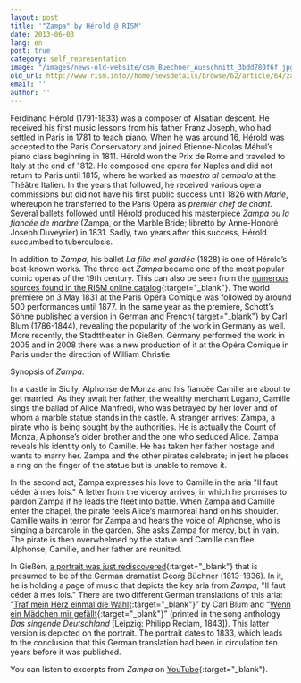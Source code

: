 ```yaml
---
layout: post
title: '"Zampa" by Hérold @ RISM'
date: 2013-06-03
lang: en
post: true
category: self_representation
image: "/images/news-old-website/csm_Buechner_Ausschnitt_3bdd780f6f.jpg"
old_url: http://www.rism.info//home/newsdetails/browse/62/article/64/zampa-by-herold-rism.html
email: ''
author: ''
---
```



Ferdinand Hérold (1791-1833) was a composer of Alsatian descent. He received his first music lessons from his father Franz Joseph, who had settled in Paris in 1781 to teach piano. When he was around 16, Hérold was accepted to the Paris Conservatory and joined Etienne-Nicolas Méhul’s piano class beginning in 1811. Hérold won the Prix de Rome and traveled to Italy at the end of 1812. He composed one opera for Naples and did not return to Paris until 1815, where he worked as _maestro al cembalo_ at the Théâtre Italien. In the years that followed, he received various opera commissions but did not have his first public success until 1826 with _Marie_, whereupon he transferred to the Paris Opéra as _premier chef de chant_. Several ballets followed until Hérold produced his masterpiece _Zampa ou la fiancée de marbre_ (Zampa, or the Marble Bride; libretto by Anne-Honoré Joseph Duveyrier) in 1831. Sadly, two years after this success, Hérold succumbed to tuberculosis.

In addition to _Zampa_, his ballet _La fille mal gardée_ (1828) is one of Hérold’s best-known works. The three-act _Zampa_ became one of the most popular comic operas of the 19th century. This can also be seen from the [numerous sources found in the RISM online catalog](https://opac.rism.info/search?View=rism&author=herold&title=zampa&Language=en){:target="_blank"}. The world premiere on 3 May 1831 at the Paris Opéra Comique was followed by around 500 performances until 1877. In the same year as the premiere, Schott’s Söhne [published a version in German and French](http://imslp.org/wiki/Zampa_%28H%C3%A9rold,_Ferdinand%29#Vocal_Scores){:target="_blank"} by Carl Blum (1786-1844), revealing the popularity of the work in Germany as well. More recently, the Stadttheater in Gießen, Germany performed the work in 2005 and in 2008 there was a new production of it at the Opéra Comique in Paris under the direction of William Christie.



Synopsis of _Zampa_:

In a castle in Sicily, Alphonse de Monza and his fiancée Camille are about to get married. As they await her father, the wealthy merchant Lugano, Camille sings the ballad of Alice Manfredi, who was betrayed by her lover and of whom a marble statue stands in the castle. A stranger arrives: Zampa, a pirate who is being sought by the authorities. He is actually the Count of Monza, Alphonse’s older brother and the one who seduced Alice. Zampa reveals his identity only to Camille. He has taken her father hostage and wants to marry her. Zampa and the other pirates celebrate; in jest he places a ring on the finger of the statue but is unable to remove it.

In the second act, Zampa expresses his love to Camille in the aria "Il faut céder à mes lois." A letter from the viceroy arrives, in which he promises to pardon Zampa if he leads the fleet into battle. When Zampa and Camille enter the chapel, the pirate feels Alice’s marmoreal hand on his shoulder. Camille waits in terror for Zampa and hears the voice of Alphonse, who is singing a barcarole in the garden. She asks Zampa for mercy, but in vain. The pirate is then overwhelmed by the statue and Camille can flee. Alphonse, Camille, and her father are reunited.



In Gießen, [a portrait was just rediscovered](http://www.sueddeutsche.de/kultur/mutmassliches-georg-buechner-bildnis-errol-flynn-fuer-germanisten-1.1682488){:target="_blank"} that is presumed to be of the German dramatist Georg Büchner (1813-1836). In it, he is holding a page of music that depicts the key aria from _Zampa_, "Il faut céder à mes lois." There are two different German translations of this aria: “[Traf mein Herz einmal die Wahl](https://opac.rism.info/search?View=rism&q=Traf+mein+Herz+einmal+die+Wahl){:target="_blank"}” by Carl Blum and “[Wenn ein Mädchen mir gefällt](https://opac.rism.info/search?View=rism&q=Wenn+ein+M%C3%A4dchen+mir+gef%C3%A4llt){:target="_blank"}” (printed in the song anthology _Das singende Deutschland_ [Leipzig: Philipp Reclam, 1843]). This latter version is depicted on the portrait. The portrait dates to 1833, which leads to the conclusion that this German translation had been in circulation ten years before it was published.

You can listen to excerpts from _Zampa_ on [YouTube](http://www.youtube.com/results?search_query=herold+zampa&oq=herold+zampa&gs_l=youtube.3...0.0.0.6194.0.0.0.0.0.0.0.0..0.0...0.0...1ac..11.youtube){:target="_blank"}.